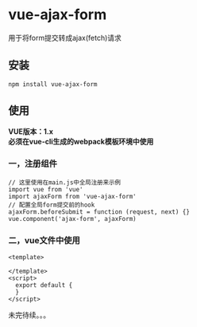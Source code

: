 # vue-ajax-form
用于将form提交转成ajax(fetch)请求

## 安装
```
npm install vue-ajax-form
```
## 使用
**VUE版本：1.x** <br>
**必须在vue-cli生成的webpack模板环境中使用**
### 一，注册组件
```
// 这里使用在main.js中全局注册来示例
import vue from 'vue'
import ajaxForm from 'vue-ajax-form'
// 配置全局form提交前的hook
ajaxForm.beforeSubmit = function (request, next) {}
vue.component('ajax-form', ajaxForm)
```
### 二，vue文件中使用
```
<template>

</template>
<script>
  export default {
  }
</script>
```
未完待续。。。
